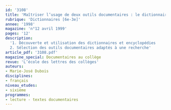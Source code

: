```yaml
---
id: '3108'
title: 'Maîtriser l’usage de deux outils documentaires : le dictionnaire et l’encyclopédie'
rubrique: 'Dictionnaires [6e-3e]'
annee: '1998'
magazine: 'n°12 avril 1999'
pages: '12'
description: 
  '1. Découverte et utilisation des dictionnaires et encyclopédies
  2. Sélection des outils documentaires adaptés à une recherche'
article_pdf: '3108.pdf'
magazine_special: Documentaires au collège
revue: 'L’école des lettres des collèges'
auteurs:
- Marie-José Dubois
disciplines:
- français
niveau_etudes:
- sixième
programmes:
- lecture - textes documentaires
---
```

